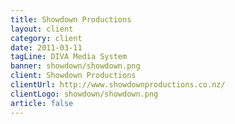 ```yaml
---
title: Showdown Productions
layout: client
category: client
date: 2011-03-11
tagLine: DIVA Media System
banner: showdown/showdown.png
client: Showdown Productions
clientUrl: http://www.showdownproductions.co.nz/
clientLogo: showdown/showdown.png
article: false
---
```

